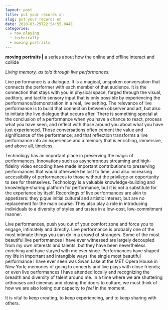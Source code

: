 ```yaml
---
layout: post
title: put your records on
slug: put your records on
date: 2020-03-29T22:54:55.044Z
categories:
  - now playing
  - technically
  - moving portraits
---
```

**moving portraits |** a series about how the online and offline interact and collide 

*Living memory, as told through live performances.* 

Live performance is a dialogue. It is a magical, unspoken conversation that connects the performer with each member of that audience. It is the connection that stays with you in physical space, forged through the visual, auditory, and tactile sensory input that is only possible by experiencing the performance/demonstration in a real, live setting. The relevance of live performance is to build that connection between observer and art, but also to initiate the live dialogue that occurs after. There is something special at the conclusion of a performance when you have a chance to react, process what you have seen, and reflect with those around you about what you have just experienced. Those conversations often cement the value and significance of the performance; and that reflection transforms a live performance into an experience and a memory that is enriching, immersive, and above all, timeless.

<!--more-->

Technology has an important place in preserving the magic of performances. Innovations such as asynchronous streaming and high-fidelity video encoding have made important contributions to preserving performances that would otherwise be lost to time, and also increasing accessibility of performances to those without the privilege or opportunity to see for themselves. Technology is a valuable knowledge-building and knowledge-sharing platform for performance, but it is not a substitute for the experience by itself. Recordings of live performances are akin to appetizers: they pique initial cultural and artistic interest, but are no replacement for the main course. They also play a role in introducing individuals to a diversity of styles and tastes in a low-cost, low-commitment manner.

Live performances, push you out of your comfort zone and force you to engage, intimately and directly. Live performance is probably one of the most intimate things you can do in a crowd of strangers. Some of the most beautiful live performances I have ever witnessed are largely decoupled from my own interests and talents, but they have been nevertheless enriching and have stayed with me ever since. Performances have shaped my life in important and intangible ways: the single most beautiful performance I have ever seen was Swan Lake at the MET Opera House in New York; memories of going to concerts and live plays with close friends; or even live performances I have attended locally and recognizing the breadth and diversity of talent around me. In a time where we are shuttering arthouses and cinemas and closing the doors to culture, we must think of how we are also losing our capacity to *feel* in the moment. 

It is vital to keep creating, to keep experiencing, and to keep sharing with others.